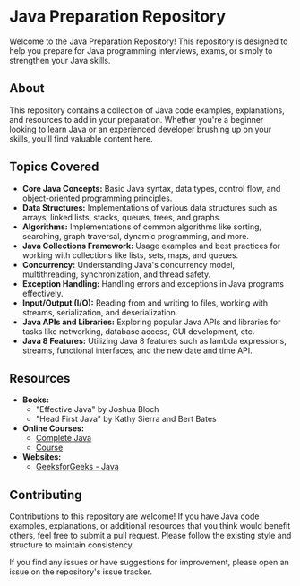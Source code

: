<h1>Java Preparation Repository</h1>

<p>Welcome to the Java Preparation Repository! This repository is designed to help you prepare for Java programming interviews, exams, or simply to strengthen your Java skills.</p>

<h2>About</h2>

<p>This repository contains a collection of Java code examples, explanations, and resources to add in your preparation. Whether you're a beginner looking to learn Java or an experienced developer brushing up on your skills, you'll find valuable content here.</p>

<h2>Topics Covered</h2>

<ul>
        <li><strong>Core Java Concepts:</strong> Basic Java syntax, data types, control flow, and object-oriented programming principles.</li>
        <li><strong>Data Structures:</strong> Implementations of various data structures such as arrays, linked lists, stacks, queues, trees, and graphs.</li>
        <li><strong>Algorithms:</strong> Implementations of common algorithms like sorting, searching, graph traversal, dynamic programming, and more.</li>
        <li><strong>Java Collections Framework:</strong> Usage examples and best practices for working with collections like lists, sets, maps, and queues.</li>
        <li><strong>Concurrency:</strong> Understanding Java's concurrency model, multithreading, synchronization, and thread safety.</li>
        <li><strong>Exception Handling:</strong> Handling errors and exceptions in Java programs effectively.</li>
        <li><strong>Input/Output (I/O):</strong> Reading from and writing to files, working with streams, serialization, and deserialization.</li>
        <li><strong>Java APIs and Libraries:</strong> Exploring popular Java APIs and libraries for tasks like networking, database access, GUI development, etc.</li>
        <li><strong>Java 8 Features:</strong> Utilizing Java 8 features such as lambda expressions, streams, functional interfaces, and the new date and time API.</li>
    </ul>

<h2>Resources</h2>

<ul>
        <li><strong>Books:</strong>
            <ul>
                <li>"Effective Java" by Joshua Bloch</li>
                <li>"Head First Java" by Kathy Sierra and Bert Bates</li>
            </ul>
        </li>
        <li><strong>Online Courses:</strong>
            <ul>
                <li><a href="https://youtu.be/4XTsAAHW_Tc?si=LXO6PkHXw1Y1o0eA">Complete Java</a></li>
                <li><a href="#"> Course</a></li>
            </ul>
        </li>
        <li><strong>Websites:</strong>
            <ul>
                <li><a href="https://www.geeksforgeeks.org/java/">GeeksforGeeks - Java</a></li>
            </ul>
        </li>
    </ul>

<h2>Contributing</h2>

<p>Contributions to this repository are welcome! If you have Java code examples, explanations, or additional resources that you think would benefit others, feel free to submit a pull request. Please follow the existing style and structure to maintain consistency.</p>

<p>If you find any issues or have suggestions for improvement, please open an issue on the repository's issue tracker.</p>
